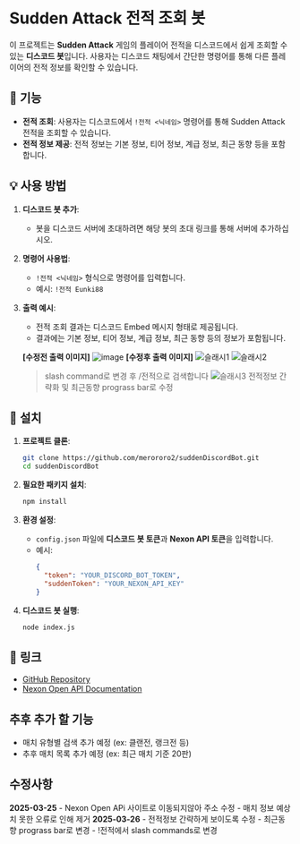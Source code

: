 # Sudden Attack 전적 조회 봇

이 프로젝트는 **Sudden Attack** 게임의 플레이어 전적을 디스코드에서 쉽게 조회할 수 있는 **디스코드 봇**입니다. 사용자는 디스코드 채팅에서 간단한 명령어를 통해 다른 플레이어의 전적 정보를 확인할 수 있습니다.

## 🚀 기능

- **전적 조회**: 사용자는 디스코드에서 `!전적 <닉네임>` 명령어를 통해 Sudden Attack 전적을 조회할 수 있습니다.
- **전적 정보 제공**: 전적 정보는 기본 정보, 티어 정보, 계급 정보, 최근 동향 등을 포함합니다.

## 💡 사용 방법

1. **디스코드 봇 추가**: 
    - 봇을 디스코드 서버에 초대하려면 해당 봇의 초대 링크를 통해 서버에 추가하십시오.

2. **명령어 사용법**: 
    - `!전적 <닉네임>` 형식으로 명령어를 입력합니다.
    - 예시: `!전적 Eunki88 `
      
3. **출력 예시**:
    - 전적 조회 결과는 디스코드 Embed 메시지 형태로 제공됩니다.
    - 결과에는 기본 정보, 티어 정보, 계급 정보, 최근 동향 등의 정보가 포함됩니다.
   
   **[수정전 출력 이미지]**
     ![image](https://github.com/user-attachments/assets/8ef29c4f-07ba-407f-b403-5c5f69cf25df)
   **[수정후 출력 이미지]**
     ![슬래시1](https://github.com/user-attachments/assets/09e55654-a02f-4d3d-813e-a4ec239e8680)
     ![슬래시2](https://github.com/user-attachments/assets/e5a2c6a3-98d2-410c-9035-4094ea53bae9)
     > slash command로 변경 후 /전적으로 검색합니다
     ![슬래시3](https://github.com/user-attachments/assets/ad584349-7d3b-4cf2-9141-8513a05bd82d)
     > 전적정보 간략화 및 최근동향 prograss bar로 수정
## 🔧 설치

1. **프로젝트 클론**:
    ```bash
    git clone https://github.com/merororo2/suddenDiscordBot.git
    cd suddenDiscordBot
    ```

2. **필요한 패키지 설치**:
    ```bash
    npm install
    ```

3. **환경 설정**:
    - `config.json` 파일에 **디스코드 봇 토큰**과 **Nexon API 토큰**을 입력합니다.
    - 예시:
        ```json
        {
          "token": "YOUR_DISCORD_BOT_TOKEN",
          "suddenToken": "YOUR_NEXON_API_KEY"
        }
        ```

4. **디스코드 봇 실행**:
    ```bash
    node index.js
    ```

## 🔗 링크

- [GitHub Repository](https://github.com/merororo2/suddenDiscordBot)
- [Nexon Open API Documentation](https://openapi.nexon.com/ko/)

## 추후 추가 할 기능
- 매치 유형별 검색 추가 예정 (ex: 클랜전, 랭크전 등)
- 추후 매치 목록 추가 예정 (ex: 최근 매치 기준 20판)

## 수정사항
 **2025-03-25**
    - Nexon Open APi 사이트로 이동되지않아 주소 수정
    - 매치 정보 예상치 못한 오류로 인해 제거
 **2025-03-26**
     - 전적정보 간략하게 보이도록 수정
     - 최근동향 prograss bar로 변경
     - !전적에서 slash commands로 변경
